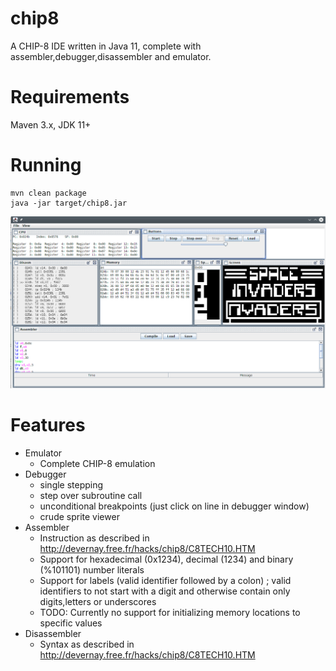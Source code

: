 # chip8

A CHIP-8 IDE written in Java 11, complete with assembler,debugger,disassembler and emulator.

# Requirements

Maven 3.x, JDK 11+

# Running

    mvn clean package
    java -jar target/chip8.jar

![Screenshot](https://raw.githubusercontent.com/toby1984/chip8/master/screenshot.png)

# Features

- Emulator
  - Complete CHIP-8 emulation
- Debugger
  - single stepping
  - step over subroutine call
  - unconditional breakpoints (just click on line in debugger window)
  - crude sprite viewer
- Assembler
  - Instruction as described in http://devernay.free.fr/hacks/chip8/C8TECH10.HTM
  - Support for hexadecimal (0x1234), decimal (1234) and binary (%101101) number literals
  - Support for labels (valid identifier followed by a colon) ; valid identifiers
    to not start with a digit and otherwise contain only digits,letters or underscores
  - TODO: Currently no support for initializing memory locations to specific values
- Disassembler
  - Syntax as described in http://devernay.free.fr/hacks/chip8/C8TECH10.HTM


